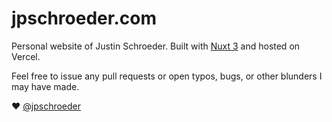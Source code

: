 # jpschroeder.com

Personal website of Justin Schroeder. Built with [Nuxt 3](https://nuxtjs.org/) and hosted on Vercel.

Feel free to issue any pull requests or open typos, bugs, or other blunders I may have made.

❤️ [@jpschroeder](https://www.twitter.com/jpschroeder)
